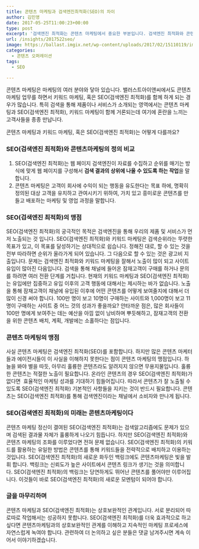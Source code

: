 ```yaml
---
title: 콘텐츠 마케팅과 검색엔진최적화(SEO)의 차이
author: 김민영
date: 2017-05-25T11:00:23+00:00
type: post
excerpt: '검색엔진 최적화는 콘텐츠 마케팅에서 중요한 부분입니다. 검색엔진 최적화와 콘텐츠 마케팅의 차이와 관계를 알아봅니다.'
url: /insights/2017522seo/
image: https://ballast.imgix.net/wp-content/uploads/2017/02/15110119/img-3.png?auto=compress,format
categories:
  - 콘텐츠 오퍼레이션
tags:
  - SEO

---
```

콘텐츠 마케팅은 마케팅의 여러 분야와 닿아 있습니다. 밸러스트아이앤씨에서도 콘텐츠 마케팅 업무를 하면서 키워드 마케팅, 혹은 SEO(검색엔진 최적화)를 함께 하게 되는 경우가 많습니다. 특히 검색을 통해 제품이나 서비스가 소개되는 영역에서는 콘텐츠 마케팅과 SEO(검색엔진 최적화), 키워드 마케팅이 함께 거론되는데 여기에 혼란을 느끼는 고객사들을 종종 만납니다.

콘텐츠 마케팅과 키워드 마케팅, 혹은 SEO(검색엔진 최적화)는 어떻게 다를까요?

### SEO(검색엔진 최적화)와 콘텐츠마케팅의 정의 비교

1. SEO(검색엔진 최적화)는 웹 페이지 검색엔진이 자료를 수집하고 순위를 매기는 방식에 맞게 웹 페이지를 구성해서 **검색 결과의 상위에 나올 수 있도록 하는 작업**을 말합니다.
2. 콘텐츠 마케팅은 고객이 회사에 수익이 되는 행동을 유도한다는 목표 하에, 명확히 정의된 대상 고객을 유치하고 관여시키기 위하여, 가치 있고 흥미로운 콘텐츠를 만들고 배포하는 마케팅 및 영업 과정을 말합니다.

### SEO(검색엔진 최적화)의 맹점
SEO(검색엔진 최적화)의 궁극적인 목적은 검색엔진을 통해 우리의 제품 및 서비스가 먼저 노출되는 것 입니다. SEO(검색엔진 최적화)와 키워드 마케팅은 검색순위라는 뚜렷한 목표가 있고, 이 목표를 달성하기는 상대적으로 쉽습니다. 정해진 대로, 할 수 있는 것을 전부 따라하면 순위가 올라가게 되어 있습니다. 그 다음으로 할 수 있는 것은 광고비 지출입니다.
문제는 검색엔진 최적화와 키워드 마케팅을 잘해서 노출이 많이 되고 사이트 유입이 많아진 다음입니다. 검색을 통해 채널에 들어온 잠재고객이 구매를 하거나 문의를 하려면 여러 전환 단계를 거칩니다. 현재의 키워드 마케팅과 SEO(검색엔진 최적화)는 유입에만 집중하고 유입 이후의 고객 행동에 대해서는 제시하는 바가 없습니다.
노출을 통해 잠재고객이 채널에 유입된 이후에 어떤 콘텐츠를 어떻게 보여줄지에 대해서 더 많이 신경 써야 합니다. 100만 명이 보고 10명이 구매하는 사이트와 1,000명이 보고 11명이 구매하는 사이트 중 어느 것의 성과가 좋을까요?
안타까운 점은, 많은 회사들이 100만 명에게 보여주는 데는 예산을 아낌 없이 낭비하며 뿌듯해하고, 잠재고객의 전환을 위한 콘텐츠 배치, 계획, 개발에는 소홀하다는 점입니다.

### 콘텐츠 마케팅의 맹점
사실 콘텐츠 마케팅은 검색엔진 최적화(SEO)를 포함합니다. 하지만 많은 콘텐츠 마케터들과 에이전시들이 이 사실을 이해하지 못한다는 점이 콘텐츠 마케팅의 맹점입니다.
하늘을 봐야 별을 따듯, 아무리 훌륭한 콘텐츠라도 알려지지 않으면 무용지물입니다. 훌륭한 콘텐츠는 적절한 노출이 필요합니다. 온라인 콘텐츠의 경우 SEO(검색엔진 최적화)가 없다면  효율적인 마케팅 성과를 기대하기 힘들어집니다. 따라서 콘텐츠가 잘 노출될 수 있도록 SEO(검색엔진 최적화) 기본적인 사항들을 지키는 것이 반드시 필요합니다.
콘텐츠는 SEO(검색엔진 최적화)를 통해 검색엔진이라는 채널에서 소비자와 만나게 됩니다.

### SEO(검색엔진 최적화)의 미래는 콘텐츠마케팅이다
콘텐츠 마케팅 정신이 결여된 SEO(검색엔진 최적화)는 검색알고리즘에도 문제가 있으며 검색된 결과물 자체가 훌륭하게 나오기 힘듭니다. 하지만 SEO(검색엔진 최적화)와 콘텐츠 마케팅의 조화를 이루었다면 전혀 문제 없습니다. SEO(검색엔진 최적화)의 키워드를 활용하는 유일한 방법은 콘텐츠를 통해 키워드들을 전략적으로 배치하고 이용하는 것입니다.
SEO(검색엔진 최적화)의 새로운 화두인 백링크에도 콘텐츠마케팅은 빛을 발휘 합니다. 백링크는 신뢰도가 높은 사이트에서 콘텐츠 링크가 생기는 것을 의미합니다. SEO(검색엔진 최적화)의 백링크는 당연하게도 뛰어난 콘텐츠를 풀어야만 이루어집니다. 이것들이 바로 SEO(검색엔진 최적화)의 새로운 모멘텀이 되어야 합니다.

### 글을 마무리하며
콘텐츠 마케팅과 SEO(검색엔진 최적화)는 상호보완적인 관계입니다. 서로 분리되어 따로따로 작업해서는 성공하지 못합니다. SEO(검색엔진 최적화)를 더욱 효과적으로 하고 싶다면 콘텐츠마케팅과의 상호보완적인 관계를 이해하고 지속적인 마케팅 프로세스에 자연스럽게 녹여야 합니다.
관련하여 더 논의하고 싶은 분들은 댓글 남겨주시면 계속 이어서 이야기하겠습니다.